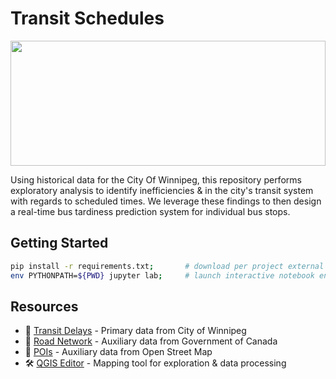 # Transit Schedules
<img src="images/scott-webb-Ms6bSWTcVkg-unsplash.jpg" width="100%" height="200px">

Using historical data for the City Of Winnipeg, this repository performs exploratory analysis to
identify inefficiencies & in the city's transit system with regards to scheduled times. We
leverage these findings to then design a real-time bus tardiness prediction system for individual
bus stops.

## Getting Started
```sh
pip install -r requirements.txt;       # download per project external libs
env PYTHONPATH=${PWD} jupyter lab;     # launch interactive notebook environment
```


## Resources
* 🔢 [Transit Delays](https://data.winnipeg.ca/Transit/Transit-On-Time-Performance-Data-Archive/cymk-nyei/data_preview) - Primary data from City of Winnipeg
* 🔢 [Road Network](https://open.canada.ca/data/en/dataset/3d282116-e556-400c-9306-ca1a3cada77f/resource/7e43999a-a432-46df-83f1-f5ddb88ccdc7) - Auxiliary data from Government of Canada
* 🔢 [POIs](http://download.geofabrik.de/north-america/canada/manitoba.html) - Auxiliary data from Open Street Map
* 🛠️ [QGIS Editor](https://www.qgis.org/en/site/) - Mapping tool for exploration & data processing

